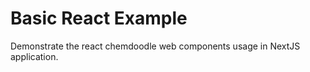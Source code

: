 # Basic React Example

Demonstrate the react chemdoodle web components usage in NextJS application.
